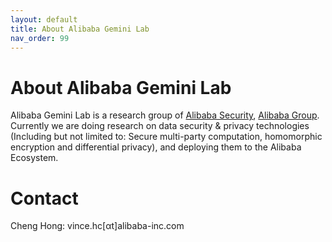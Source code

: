 ```yaml
---
layout: default
title: About Alibaba Gemini Lab
nav_order: 99
---
```


# About Alibaba Gemini Lab

Alibaba Gemini Lab is a research group of [Alibaba Security](https://s.alibaba.com/#/), [Alibaba Group](https://www.alibabagroup.com/en/global/home). Currently we are doing research on data security & privacy technologies (Including but not limited to: Secure multi-party computation, homomorphic encryption and differential privacy), and deploying them to the Alibaba Ecosystem.


# Contact

Cheng Hong: vince.hc[αt]alibaba-inc.com
